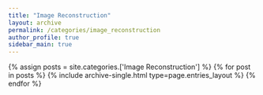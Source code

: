 ```yaml
---
title: "Image Reconstruction"
layout: archive
permalink: /categories/image_reconstruction
author_profile: true
sidebar_main: true
---
```



{% assign posts = site.categories.['Image Reconstruction'] %}
{% for post in posts %} {% include archive-single.html type=page.entries_layout %} {% endfor %}